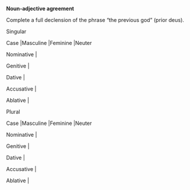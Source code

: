 **Noun-adjective agreement**

Complete a full declension of the phrase “the previous god” (prior deus).

Singular

Case            |Masculine       	|Feminine	      |Neuter

Nominative | 

Genitive |  	 	 

Dative | 	 	 	 

Accusative |  	 	 

Ablative | 

Plural 

Case	          |Masculine	        |Feminine	      |Neuter

Nominative |  	 

Genitive |  

Dative | 

Accusative |  

Ablative | 
